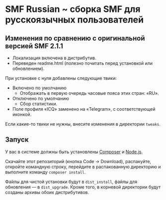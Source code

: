 
# SMF Russian ~ сборка SMF для русскоязычных пользователей

## Изменения по сравнению с оригинальной версией SMF 2.1.1
* Локализация включена в&nbsp;дистрибутив.
* Переведен readme.html (полезно почитать перед установкой или обновлением).

При установке с нуля добавлены следующие твики:
* Включено по&nbsp;умолчанию
    * Отображать в&nbsp;первую очередь часовые пояса этих стран: «RU».
* Отключено по&nbsp;умолчанию
    * Сбор статистики.
* Поле профиля «ICQ» заменено на «Telegram», с соответствующей иконкой.

Если какие-то твики не нужны, внесите изменения в директории `tweaks`.

## Запуск

У вас в системе должны быть установлены [Composer](https://getcomposer.org/download/) и [Node.js](https://nodejs.org/en/).

Скачайте этот репозиторий (кнопка Code -> Download), распакуйте, откройте командную строку, перейдите в распакованную директорию и выполните команду `composer install`.

Файлы для чистой установки будут в `dist_install`, файлы для обновления — в `dist_upgrade`. Кроме того, в корневой директории будут созданы архивы обоих дистрибутивов.